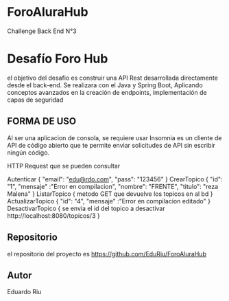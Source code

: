 # ForoAluraHub
 Challenge Back End N°3

# Desafío Foro Hub

el objetivo del desafio es construir una API Rest desarrollada directamente desde el back-end.
Se realizara con el Java y Spring Boot,
Aplicando conceptos avanzados en la creación de endpoints, implementación de capas de seguridad




## FORMA DE USO
Al ser una aplicacion de  consola, se requiere usar Insomnia es un cliente de API de código abierto que te permite enviar solicitudes de API sin escribir ningún código.

HTTP Request que se pueden consultar

Autenticar
{
"email": "edu@rdo.com",
"pass": "123456"
}
CrearTopico
{
"id": "1",
"mensaje" :"Error en compilacion",
"nombre": "FRENTE",
"titulo": "reza Malena"
}
ListarTopico
{
metodo GET que devuelve los topicos en al bd
}
ActualizarTopico
{
"id": "4",
"mensaje" :"Error en compilacion editado"
}
DesactivarTopico
{
se envia el id del topico a desactivar
http://localhost:8080/topicos/3
}
## Repositorio
el repositorio del proyecto es https://github.com/EduRiu/ForoAluraHub
## Autor
Eduardo Riu
